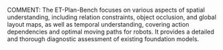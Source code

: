COMMENT: The ET-Plan-Bench focuses on various aspects of spatial
understanding, including relation constraints, object occlusion, and global
layout maps, as well as temporal understanding, covering action dependencies
and optimal moving paths for robots. It provides a detailed and thorough
diagnostic assessment of existing foundation models.
